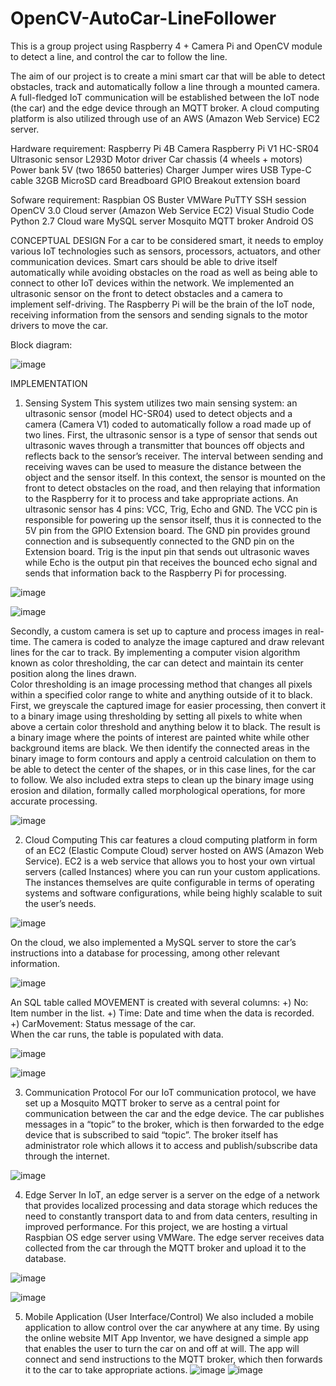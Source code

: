 # OpenCV-AutoCar-LineFollower
This is a group project using Raspberry 4 + Camera Pi and OpenCV module to detect a line, and control the car to follow the line.

The aim of our project is to create a mini smart car that will be able to detect obstacles, track and automatically follow a line through a mounted camera. A full-fledged IoT communication will be established between the IoT node (the car) and the edge device through an MQTT broker. A cloud computing platform is also utilized through use of an AWS (Amazon Web Service) EC2 server. 

Hardware requirement:
      Raspberry Pi 4B 
      Camera Raspberry Pi V1 
      HC-SR04 Ultrasonic sensor 
      L293D Motor driver 
      Car chassis (4 wheels + motors) 
      Power bank 5V (two 18650 batteries) 
      Charger 
      Jumper wires 
      USB Type-C cable 
      32GB MicroSD card Breadboard 
      GPIO Breakout extension board 
      
Sofware requirement:
      Raspbian OS Buster VMWare 
      PuTTY SSH session 
      OpenCV 3.0 
      Cloud server (Amazon Web Service EC2) 
      Visual Studio Code 
      Python 2.7 
      Cloud ware 
      MySQL server 
      Mosquito MQTT broker 
      Android OS 
      
      
CONCEPTUAL DESIGN
  For a car to be considered smart, it needs to employ various IoT technologies such as sensors, processors, actuators, and other communication devices. Smart cars should be able to drive itself automatically while avoiding obstacles on the road as well as being able to connect to other IoT devices within the network. We implemented an ultrasonic sensor on the front to detect obstacles and a camera to implement self-driving. The Raspberry Pi will be the brain of the IoT node, receiving information from the sensors and sending signals to the motor drivers to move the car. 
  
Block diagram:

![image](https://user-images.githubusercontent.com/114500456/232432662-511ad98a-f364-494f-ad5f-6dacc2774ea0.png)

IMPLEMENTATION
1. Sensing System 
This system utilizes two main sensing system: an ultrasonic sensor (model HC-SR04) used to detect objects and a camera (Camera V1) coded to automatically follow a road made up of two lines. 
First, the ultrasonic sensor is a type of sensor that sends out ultrasonic waves through a transmitter that bounces off objects and reflects back to the sensor’s receiver. The interval between sending and receiving waves can be used to measure the distance between the object and the sensor itself. In this context, the sensor is mounted on the front to detect obstacles on the road, and then relaying that information to the Raspberry for it to process and take appropriate actions. 
An ultrasonic sensor has 4 pins: VCC, Trig, Echo and GND. The VCC pin is responsible for powering up the sensor itself, thus it is connected to the 5V pin from the GPIO Extension board. The GND pin provides ground connection and is subsequently connected to the GND pin on the Extension board. Trig is the input pin that sends out ultrasonic waves while Echo is the output pin that receives the bounced echo signal and sends that information back to the Raspberry Pi for processing. 

![image](https://user-images.githubusercontent.com/114500456/232433021-729a2fe4-aeeb-4880-bf77-af10c971ddc1.png)

![image](https://user-images.githubusercontent.com/114500456/232433091-b082280e-52ce-4e83-8099-ae2d804262c9.png)
  
Secondly, a custom camera is set up to capture and process images in real-time. The camera is coded to analyze the image captured and draw relevant lines for the car to track. By implementing a computer vision algorithm known as color thresholding, the car can detect and maintain its center position along the lines drawn.  
Color thresholding is an image processing method that changes all pixels within a specified color range to white and anything outside of it to black. First, we greyscale the captured image for easier processing, then convert it to a binary image using thresholding by setting all pixels to white when above a certain color threshold and anything below it to black. The result is a binary image where the points of interest are painted white while other background items are black. We then identify the connected areas in the binary image to form contours and apply a centroid calculation on them to be able to detect the center of the shapes, or in this case lines, for the car to follow. We also included extra steps to clean up the binary image using erosion and dilation, formally called morphological operations, for more accurate processing. 

![image](https://user-images.githubusercontent.com/114500456/232433155-ec785ced-e067-4ccf-b4f5-e82c1262f234.png)

2. Cloud Computing 
This car features a cloud computing platform in form of an EC2 (Elastic Compute Cloud) server hosted on AWS (Amazon Web Service). EC2 is a web service that allows you to host your own virtual servers (called Instances) where you can run your custom applications. The instances themselves are quite configurable in terms of operating systems and software configurations, while being highly scalable to suit the user’s needs.  

![image](https://user-images.githubusercontent.com/114500456/232433387-82d7bbac-bc2d-4ec8-ac53-c311e586127f.png)

On the cloud, we also implemented a MySQL server to store the car’s instructions into a database for processing, among other relevant information. 

![image](https://user-images.githubusercontent.com/114500456/232433432-079ba39b-af12-4879-be10-7492e72eeacd.png)  
 	 
An SQL table called MOVEMENT is created with several columns: 
+) No: Item number in the list. 
+) Time: Date and time when the data is recorded. 
+) CarMovement: Status message of the car.  
When the car runs, the table is populated with data. 

![image](https://user-images.githubusercontent.com/114500456/232433506-5cfeed75-e68c-4ff6-b08a-32c628577c65.png)

![image](https://user-images.githubusercontent.com/114500456/232433517-f7250c37-6fed-40ea-9ea6-1ab05f82df38.png)

3. Communication Protocol 
For our IoT communication protocol, we have set up a Mosquito MQTT broker to serve as a central point for communication between the car and the edge device. The car publishes messages in a “topic” to the broker, which is then forwarded to the edge device that is subscribed to said “topic”. The broker itself has administrator role which allows it to access and publish/subscribe data through the internet. 

![image](https://user-images.githubusercontent.com/114500456/232433684-18e60ade-2374-4234-beb8-ffe7ff9d73b7.png)

4. Edge Server 
In IoT, an edge server is a server on the edge of a network that provides localized processing and data storage which reduces the need to constantly transport data to and from data centers, resulting in improved performance. For this project, we are hosting a virtual Raspbian OS edge server using VMWare. The edge server receives data collected from the car through the MQTT broker and upload it to the database. 

![image](https://user-images.githubusercontent.com/114500456/232433745-56705d0c-b998-4bed-8db6-bfbda92d151e.png)

![image](https://user-images.githubusercontent.com/114500456/232433788-d7226b2c-8150-4b24-b338-e3fa5bc343cb.png)

5. Mobile Application (User Interface/Control) 
We also included a mobile application to allow control over the car anywhere at any time. By using the online website MIT App Inventor, we have designed a simple app that enables the user to turn the car on and off at will. The app will connect and send instructions to the MQTT broker, which then forwards it to the car to take appropriate actions. 
![image](https://user-images.githubusercontent.com/114500456/232433845-7aafd270-10f7-41d3-b2f4-d727f3ffd5b9.png)
![image](https://user-images.githubusercontent.com/114500456/232433855-a511af4d-7872-4006-ac87-ea8f1a4a9d6d.png)






  
   




  
 
 



